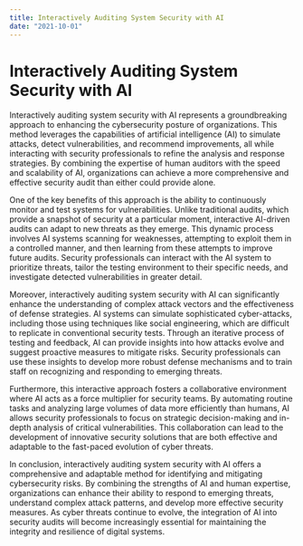 ```yaml
---
title: Interactively Auditing System Security with AI
date: "2021-10-01"
---
```


# Interactively Auditing System Security with AI

Interactively auditing system security with AI represents a groundbreaking approach to enhancing the cybersecurity posture of organizations. This method leverages the capabilities of artificial intelligence (AI) to simulate attacks, detect vulnerabilities, and recommend improvements, all while interacting with security professionals to refine the analysis and response strategies. By combining the expertise of human auditors with the speed and scalability of AI, organizations can achieve a more comprehensive and effective security audit than either could provide alone.

One of the key benefits of this approach is the ability to continuously monitor and test systems for vulnerabilities. Unlike traditional audits, which provide a snapshot of security at a particular moment, interactive AI-driven audits can adapt to new threats as they emerge. This dynamic process involves AI systems scanning for weaknesses, attempting to exploit them in a controlled manner, and then learning from these attempts to improve future audits. Security professionals can interact with the AI system to prioritize threats, tailor the testing environment to their specific needs, and investigate detected vulnerabilities in greater detail.

Moreover, interactively auditing system security with AI can significantly enhance the understanding of complex attack vectors and the effectiveness of defense strategies. AI systems can simulate sophisticated cyber-attacks, including those using techniques like social engineering, which are difficult to replicate in conventional security tests. Through an iterative process of testing and feedback, AI can provide insights into how attacks evolve and suggest proactive measures to mitigate risks. Security professionals can use these insights to develop more robust defense mechanisms and to train staff on recognizing and responding to emerging threats.

Furthermore, this interactive approach fosters a collaborative environment where AI acts as a force multiplier for security teams. By automating routine tasks and analyzing large volumes of data more efficiently than humans, AI allows security professionals to focus on strategic decision-making and in-depth analysis of critical vulnerabilities. This collaboration can lead to the development of innovative security solutions that are both effective and adaptable to the fast-paced evolution of cyber threats.

In conclusion, interactively auditing system security with AI offers a comprehensive and adaptable method for identifying and mitigating cybersecurity risks. By combining the strengths of AI and human expertise, organizations can enhance their ability to respond to emerging threats, understand complex attack patterns, and develop more effective security measures. As cyber threats continue to evolve, the integration of AI into security audits will become increasingly essential for maintaining the integrity and resilience of digital systems.